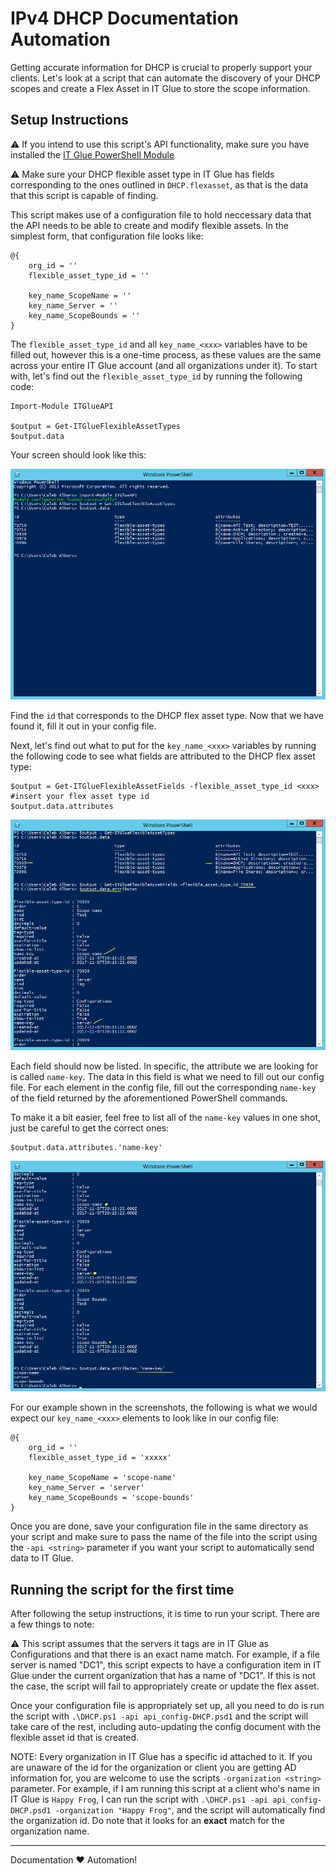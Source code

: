 # IPv4 DHCP Documentation Automation

Getting accurate information for DHCP is crucial to properly support your clients. Let's look at a script that can automate the discovery of your DHCP scopes and create a Flex Asset in IT Glue to store the scope information.

## Setup Instructions

:warning: If you intend to use this script's API functionality, make sure you have installed the [IT Glue PowerShell Module](https://github.com/itglue/powershellwrapper)

:warning: Make sure your DHCP flexible asset type in IT Glue has fields corresponding to the ones outlined in `DHCP.flexasset`, as that is the data that this script is capable of finding.

This script makes use of a configuration file to hold neccessary data that the API needs to be able to create and modify flexible assets. In the simplest form, that configuration file looks like:

```posh
@{
    org_id = ''
    flexible_asset_type_id = ''

    key_name_ScopeName = ''
    key_name_Server = ''
    key_name_ScopeBounds = ''
}
```

The `flexible_asset_type_id` and all `key_name_<xxx>` variables have to be filled out, however this is a one-time process, as these values are the same across your entire IT Glue account (and all organizations under it). To start with, let's find out the `flexible_asset_type_id` by running the following code:

```posh
Import-Module ITGlueAPI

$output = Get-ITGlueFlexibleAssetTypes
$output.data
```

Your screen should look like this:

![](docs/DHCP_instructions_0.png)

Find the `id` that corresponds to the DHCP flex asset type. Now that we have found it, fill it out in your config file.

Next, let's find out what to put for the `key_name_<xxx>` variables by running the following code to see what fields are attributed to the DHCP flex asset type:

```posh
$output = Get-ITGlueFlexibleAssetFields -flexible_asset_type_id <xxx> #insert your flex asset type id
$output.data.attributes
```

![](docs/DHCP_instructions_1.png)

Each field should now be listed. In specific, the attribute we are looking for is called `name-key`. The data in this field is what we need to fill out our config file. For each element in the config file, fill out the corresponding `name-key` of the field returned by the aforementioned PowerShell commands.

To make it a bit easier, feel free to list all of the `name-key` values in one shot, just be careful to get the correct ones:

```posh
$output.data.attributes.'name-key'
```

![](docs/DHCP_instructions_2.png)

For our example shown in the screenshots, the following is what we would expect our `key_name_<xxx>` elements to look like in our config file:

```posh
@{
    org_id = ''
    flexible_asset_type_id = 'xxxxx'

    key_name_ScopeName = 'scope-name'
    key_name_Server = 'server'
    key_name_ScopeBounds = 'scope-bounds'
}
```

Once you are done, save your configuration file in the same directory as your script and make sure to pass the name of the file into the script using the `-api <string>` parameter if you want your script to automatically send data to IT Glue.

## Running the script for the first time

After following the setup instructions, it is time to run your script. There are a few things to note:

:warning: This script assumes that the servers it tags are in IT Glue as Configurations and that there is an exact name match. For example, if a file server is named "DC1", this script expects to have a configuration item in IT Glue under the current organization that has a name of "DC1". If this is not the case, the script will fail to appropriately create or update the flex asset.

Once your configuration file is appropriately set up, all you need to do is run the script with `.\DHCP.ps1 -api api_config-DHCP.psd1` and the script will take care of the rest, including auto-updating the config document with the flexible asset id that is created.

NOTE: Every organization in IT Glue has a specific id attached to it. If you are unaware of the id for the organization or client you are getting AD information for, you are welcome to use the scripts `-organization <string>` parameter. For example, if I am running this script at a client who's name in IT Glue is `Happy Frog`, I can run the script with `.\DHCP.ps1 -api api_config-DHCP.psd1 -organization "Happy Frog"`, and the script will automatically find the organization id. Do note that it looks for an **exact** match for the organization name.

----

Documentation :heart: Automation!